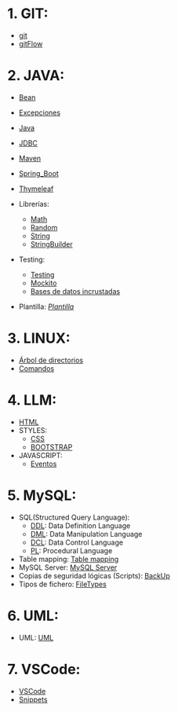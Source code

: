  # 1. GIT:
- [git](./GIT/git.md)
- [gitFlow](./GIT/gitFlow.md)

# 2. JAVA:
- [Bean](./JAVA/Bean.md)
- [Excepciones](./JAVA/Excepciones.md)
- [Java](./JAVA/Java.md)
- [JDBC](./JAVA/JDBC.md)
- [Maven](./JAVA/Maven.md)
- [Spring_Boot](./JAVA/Spring_Boot.md)
- [Thymeleaf](./JAVA/Thymeleaf.md)
- Librerías:
  - [Math](./JAVA/Math.md)
  - [Random](./JAVA/Random.md)
  - [String](./JAVA/String.md)
  - [StringBuilder](./JAVA/StringBuilder.md)
- Testing:
  - [Testing](./JAVA/testing/test.md)
  - [Mockito](./JAVA/testing/mockito.md)
  - [Bases de datos incrustadas](./JAVA/testing/embeddedDB.md)

- Plantilla: *[Plantilla](./JAVA/plantilla)*

# 3. LINUX:
- [Árbol de directorios](./LINUX/arbol_directorios.jpg)
- [Comandos](./LINUX/Comandos_linux.md)

# 4. LLM:
- [HTML](./LLM/HTML/html.md)
- STYLES: 
  - [CSS](./LLM/STYLES/CSS/css.md)
  - [BOOTSTRAP](./LLM/STYLES/BOOTSTRAP/bootstrap.md)
- JAVASCRIPT: 
    - [Eventos](./LLM/JS/Eventos.md)

# 5. MySQL:
- SQL(Structured Query Language):
  - [DDL](./MySQL/DDL.md): Data Definition Language
  - [DML](./MySQL/DML.md): Data Manipulation Language
  - [DCL](./MySQL/DCL.md): Data Control Language
  - [PL](./MySQL/PL.md): Procedural Language
- Table mapping: [Table mapping](./MySQL/table_mapping/table_mapping.md)
- MySQL Server: [MySQL Server](./MySQL/MySQL_server.md)
- Copias de seguridad lógicas (Scripts): [BackUp](./MySQL/BackUp.md)
- Tipos de fichero: [FileTypes](./MySQL/fileTypes.pdf)

# 6. UML:
- UML: [UML](./UML/uml.md)

# 7. VSCode:
- [VSCode](./VSCode/VSCode.md)
- [Snippets](./VSCode/Snippets)
